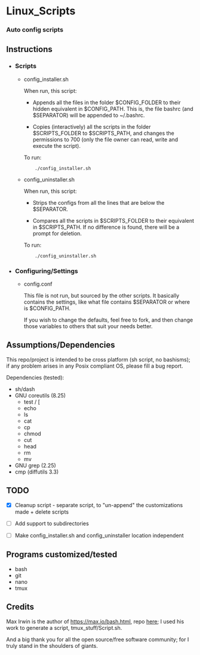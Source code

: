 # Linux_Scripts #

### Auto config scripts ###

## Instructions ##

*	### Scripts ###

	+	config_installer.sh

		When run, this script:

		-	Appends all the files in the folder $CONFIG_FOLDER to their
			hidden equivalent in $CONFIG_PATH. This is, the file bashrc
			(and $SEPARATOR) will be appended to ~/.bashrc.

		-	Copies (interactively) all the scripts in the folder 
			$SCRIPTS_FOLDER to $SCRIPTS_PATH, and changes the permissions
			to 700 (only the file owner can read, write and execute the
			script).

		To run:

				./config_installer.sh


	+	config_uninstaller.sh

		When run, this script:

		-	Strips the configs from all the lines that are below
			the $SEPARATOR.

		-	Compares all the scripts in $SCRIPTS_FOLDER to their
			equivalent in $SCRIPTS_PATH. If no difference is found,
			there will be a prompt for deletion.

		To run:

				./config_uninstaller.sh


*	### Configuring/Settings ###

	+	config.conf

		This file is not run, but sourced by the other scripts. It
		basically contains the settings, like what file contains
		$SEPARATOR or where is $CONFIG_PATH.

		If you wish to change the defaults, feel free to fork, and
		then change those variables to others that suit your needs
		better.


## Assumptions/Dependencies ##

This repo/project is intended to be cross platform (sh script, no bashisms);
if any problem arises in any Posix compliant OS, please fill a bug
report.

Dependencies (tested):

+	sh/dash
+	GNU coreutils (8.25)
	-	test / [
	-	echo
	-	ls
	-	cat
	-	cp
	-	chmod
	-	cut
	-	head
	-	rm
	-	mv
+	GNU grep (2.25)
+	cmp (diffutils 3.3)



## TODO ##

-	[X] Cleanup script - separate script, to "un-append" the
	customizations made + delete scripts

-	[ ] Add support to subdirectories

-	[ ] Make config_installer.sh and config_uninstaller location
	    independent


## Programs customized/tested ##

-	bash
-	git
-	nano
-	tmux


## Credits ##

Max Irwin is the author of https://max.io/bash.html, repo
[here](https://github.com/binarymax); I used his work to generate a
script, tmux_stuff/Script.sh.

And a big thank you for all the open source/free software community;
for I truly stand in the shoulders of giants.
